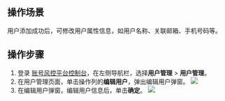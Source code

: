 ## 操作场景
用户添加成功后，可修改用户属性信息，如用户名称、关联邮箱、手机号码等。

## 操作步骤
1. 登录 [账号风控平台控制台](https://console.cloud.tencent.com/ciam/)，在左侧导航栏，选择**用户管理** > **用户管理**。
2. 在用户管理页面，单击操作列的**编辑用户**，弹出编辑用户弹窗。
![](https://main.qcloudimg.com/raw/17928686aa70480f63dd321302a1e984.png)
3. 在编辑用户弹窗，编辑用户信息后，单击**确定**。
![](https://main.qcloudimg.com/raw/dbdd98fdb62506777299ea6df8e062a1.png)
